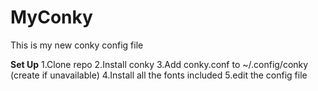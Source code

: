 # MyConky
This is my new conky config file

**Set Up**
1.Clone repo
2.Install conky
3.Add conky.conf to ~/.config/conky (create if unavailable)
4.Install all the fonts included
5.edit the config file

